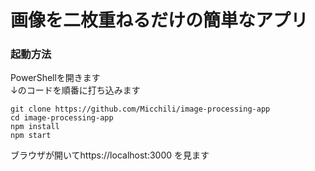 # 画像を二枚重ねるだけの簡単なアプリ

### 起動方法

PowerShellを開きます  
↓のコードを順番に打ち込みます

```
git clone https://github.com/Micchili/image-processing-app
cd image-processing-app
npm install
npm start
```

ブラウザが開いてhttps://localhost:3000 を見ます
